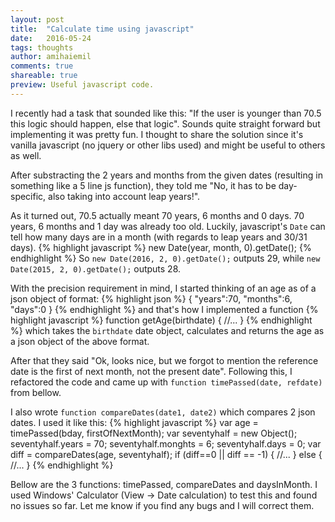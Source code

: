 ```yaml
---
layout: post
title:  "Calculate time using javascript"
date:   2016-05-24
tags: thoughts
author: amihaiemil
comments: true
shareable: true
preview: Useful javascript code.
---
```


I recently had a task that sounded like this: "If the user is younger than 70.5 this logic should happen, else that logic".
Sounds quite straight forward but implementing it was pretty fun. I thought to share the solution since it's vanilla javascript (no jquery or other libs used)
and might be useful to others as well.

After substracting the 2 years and months from the given dates (resulting in something like a 5 line js function), they told me "No, it has to be day-specific,
also taking into account leap years!".

As it turned out, 70.5 actually meant 70 years, 6 months and 0 days. 70 years, 6 months and 1 day was already too old.
Luckily, javascript's ``Date`` can tell how many days are in a month (with regards to leap years and 30/31 days).
{% highlight javascript %}
new Date(year, month, 0).getDate();
{% endhighlight %}
So ``new Date(2016, 2, 0).getDate();`` outputs 29, while ``new Date(2015, 2, 0).getDate();`` outputs 28.

With the precision requirement in mind, I started thinking of an age as of a json object of format:
{% highlight json %}
{
    "years":70,
    "months":6,
    "days":0
}
{% endhighlight %}
and that's how I implemented a function
{% highlight javascript %}
function getAge(birthdate) {
      //...
}
{% endhighlight %}
which takes the ``birthdate`` date object, calculates and returns the age as a json object of the above format.

After that they said "Ok, looks nice, but we forgot to mention the reference date is the first of next month, not the present date".
Following this, I refactored the code and came up with ``function timePassed(date, refdate)`` from bellow.

I also wrote ``function compareDates(date1, date2)`` which compares 2 json dates. I used it like this:
{% highlight javascript %}
    var age = timePassed(bday, firstOfNextMonth);
    var seventyhalf = new Object();
    seventyhalf.years = 70;
    seventyhalf.monghts = 6;
    seventyhalf.days = 0;
    var diff = compareDates(age, seventyhalf);
    if (diff==0 || diff == -1) {
	//...
    } else {
	//...
    }
{% endhighlight %}

Bellow are the 3 functions: timePassed, compareDates and daysInMonth.
I used Windows' Calculator (View -> Date calculation) to test this and found no issues so far. Let me know if you find any bugs and I will correct them.
<script src="https://gist.github.com/amihaiemil/2fc5b7f30c3de9eb299ce74e0f62453d.js"></script>
